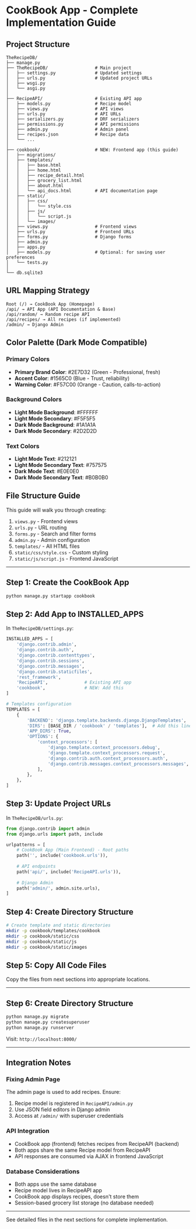 # CookBook App - Complete Implementation Guide

## Project Structure

```
TheRecipeDB/
├── manage.py
├── TheRecipeDB/                  # Main project
│   ├── settings.py               # Updated settings
│   ├── urls.py                   # Updated project URLs
│   ├── wsgi.py
│   └── asgi.py
│
├── RecipeAPI/                    # Existing API app
│   ├── models.py                 # Recipe model
│   ├── views.py                  # API views
│   ├── urls.py                   # API URLs
│   ├── serializers.py            # DRF serializers
│   ├── permissions.py            # API permissions
│   ├── admin.py                  # Admin panel
│   ├── recipes.json              # Recipe data
│   └── ...
│
├── cookbook/                     # NEW: Frontend app (this guide)
│   ├── migrations/
│   ├── templates/
│   │   ├── base.html
│   │   ├── home.html
│   │   ├── recipe_detail.html
│   │   ├── grocery_list.html
│   │   ├── about.html
│   │   └── api_docs.html         # API documentation page
│   ├── static/
│   │   ├── css/
│   │   │   └── style.css
│   │   ├── js/
│   │   │   └── script.js
│   │   └── images/
│   ├── views.py                  # Frontend views
│   ├── urls.py                   # Frontend URLs
│   ├── forms.py                  # Django forms
│   ├── admin.py
│   ├── apps.py
│   ├── models.py                 # Optional: for saving user preferences
│   └── tests.py
│
└── db.sqlite3
```

## URL Mapping Strategy

```
Root (/) → CookBook App (Homepage)
/api/ → API App (API Documentation & Base)
/api/random/ → Random recipe API
/api/recipes/ → All recipes (if implemented)
/admin/ → Django Admin
```

## Color Palette (Dark Mode Compatible)

### Primary Colors
- **Primary Brand Color**: #2E7D32 (Green - Professional, fresh)
- **Accent Color**: #1565C0 (Blue - Trust, reliability)
- **Warning Color**: #F57C00 (Orange - Caution, calls-to-action)

### Background Colors
- **Light Mode Background**: #FFFFFF
- **Light Mode Secondary**: #F5F5F5
- **Dark Mode Background**: #1A1A1A
- **Dark Mode Secondary**: #2D2D2D

### Text Colors
- **Light Mode Text**: #212121
- **Light Mode Secondary Text**: #757575
- **Dark Mode Text**: #E0E0E0
- **Dark Mode Secondary Text**: #B0B0B0

## File Structure Guide

This guide will walk you through creating:
1. `views.py` - Frontend views
2. `urls.py` - URL routing
3. `forms.py` - Search and filter forms
4. `admin.py` - Admin configuration
5. `templates/` - All HTML files
6. `static/css/style.css` - Custom styling
7. `static/js/script.js` - Frontend JavaScript

---

## Step 1: Create the CookBook App

```bash
python manage.py startapp cookbook
```

## Step 2: Add App to INSTALLED_APPS

In `TheRecipeDB/settings.py`:

```python
INSTALLED_APPS = [
    'django.contrib.admin',
    'django.contrib.auth',
    'django.contrib.contenttypes',
    'django.contrib.sessions',
    'django.contrib.messages',
    'django.contrib.staticfiles',
    'rest_framework',
    'RecipeAPI',              # Existing API app
    'cookbook',               # NEW: Add this
]

# Templates configuration
TEMPLATES = [
    {
        'BACKEND': 'django.template.backends.django.DjangoTemplates',
        'DIRS': [BASE_DIR / 'cookbook' / 'templates'],  # Add this line
        'APP_DIRS': True,
        'OPTIONS': {
            'context_processors': [
                'django.template.context_processors.debug',
                'django.template.context_processors.request',
                'django.contrib.auth.context_processors.auth',
                'django.contrib.messages.context_processors.messages',
            ],
        },
    },
]
```

## Step 3: Update Project URLs

In `TheRecipeDB/urls.py`:

```python
from django.contrib import admin
from django.urls import path, include

urlpatterns = [
    # CookBook App (Main Frontend) - Root paths
    path('', include('cookbook.urls')),
    
    # API endpoints
    path('api/', include('RecipeAPI.urls')),
    
    # Django Admin
    path('admin/', admin.site.urls),
]
```

## Step 4: Create Directory Structure

```bash
# Create template and static directories
mkdir -p cookbook/templates/cookbook
mkdir -p cookbook/static/css
mkdir -p cookbook/static/js
mkdir -p cookbook/static/images
```

## Step 5: Copy All Code Files

Copy the files from next sections into appropriate locations.

---

## Step 6: Create Directory Structure

```bash
python manage.py migrate
python manage.py createsuperuser
python manage.py runserver
```

Visit: `http://localhost:8000/`

---

## Integration Notes

### Fixing Admin Page

The admin page is used to add recipes. Ensure:
1. Recipe model is registered in `RecipeAPI/admin.py`
2. Use JSON field editors in Django admin
3. Access at `/admin/` with superuser credentials

### API Integration

- CookBook app (frontend) fetches recipes from RecipeAPI (backend)
- Both apps share the same Recipe model from RecipeAPI
- API responses are consumed via AJAX in frontend JavaScript

### Database Considerations

- Both apps use the same database
- Recipe model lives in RecipeAPI app
- CookBook app displays recipes, doesn't store them
- Session-based grocery list storage (no database needed)

---

See detailed files in the next sections for complete implementation.
